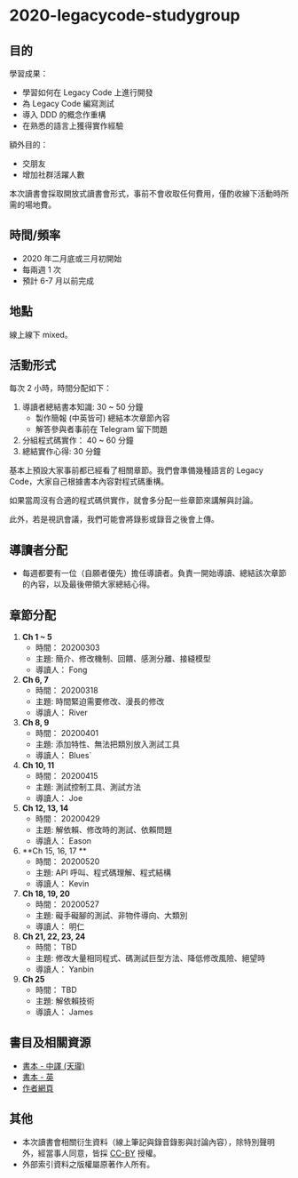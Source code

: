 # 2020-legacycode-studygroup

## 目的

學習成果：

- 學習如何在 Legacy Code 上進行開發
- 為 Legacy Code 編寫測試
- 導入 DDD 的概念作重構
- 在熟悉的語言上獲得實作經驗

額外目的：

- 交朋友
- 增加社群活躍人數

本次讀書會採取開放式讀書會形式，事前不會收取任何費用，僅酌收線下活動時所需的場地費。

## 時間/頻率

- 2020 年二月底或三月初開始
- 每兩週 1 次
- 預計 6-7 月以前完成

## 地點

線上線下 mixed。

## 活動形式

每次 2 小時，時間分配如下：

1. 導讀者總結書本知識: 30 ~ 50 分鐘
   - 製作簡報 (中英皆可) 總結本次章節內容
   - 解答參與者事前在 Telegram 留下問題
2. 分組程式碼實作： 40 ~ 60 分鐘
3. 總結實作心得: 30 分鐘

基本上預設大家事前都已經看了相關章節。我們會準備幾種語言的 Legacy Code，大家自己根據書本內容對程式碼重構。

如果當周沒有合適的程式碼供實作，就會多分配一些章節來講解與討論。

此外，若是視訊會議，我們可能會將錄影或錄音之後會上傳。

## 導讀者分配

- 每週都要有一位（自願者優先）擔任導讀者。負責一開始導讀、總結該次章節的內容，以及最後帶領大家總結心得。

## 章節分配

1. **Ch 1 ~ 5**
   - 時間： 20200303
   - 主題: 簡介、修改機制、回饋、感測分離、接縫模型
   - 導讀人： Fong
1. **Ch 6, 7**
   - 時間： 20200318
   - 主題: 時間緊迫需要修改、漫長的修改
   - 導讀人： River
1. **Ch 8, 9**
   - 時間： 20200401
   - 主題: 添加特性、無法把類別放入測試工具
   - 導讀人： Blues`
1. **Ch 10, 11**
   - 時間： 20200415
   - 主題: 測試控制工具、測試方法
   - 導讀人： Joe
1. **Ch 12, 13, 14**
   - 時間： 20200429
   - 主題: 解依賴、修改時的測試、依賴問題
   - 導讀人： Eason
1. **Ch 15, 16, 17 **
   - 時間： 20200520
   - 主題: API 呼叫、程式碼理解、程式結構
   - 導讀人： Kevin
1. **Ch 18, 19, 20**
   - 時間： 20200527
   - 主題: 礙手礙腳的測試、非物件導向、大類別
   - 導讀人： 明仁
1. **Ch 21, 22, 23, 24**
   - 時間： TBD
   - 主題: 修改大量相同程式、碼測試巨型方法、降低修改風險、絕望時
   - 導讀人： Yanbin
1. **Ch 25**
   - 時間： TBD
   - 主題: 解依賴技術
   - 導讀人： James

## 書目及相關資源

- [書本 - 中譯 (天瓏)](https://www.tenlong.com.tw/products/9789864344000)
- [書本 - 英](https://github.com/ontiyonke/book-1/blob/master/%5BPROGRAMMING%5D%5BWorking%20Effectively.%20with%20Legacy%20Code%5D.pdf)
- [作者網頁](https://michaelfeathers.silvrback.com/)

## 其他

- 本次讀書會相關衍生資料（線上筆記與錄音錄影與討論內容），除特別聲明外，經當事人同意，皆採 [CC-BY](https://creativecommons.org/licenses/by/3.0/tw/) 授權。
- 外部索引資料之版權屬原著作人所有。
